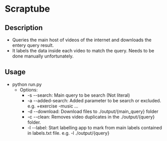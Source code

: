 # Scraptube

## Description

- Queries the main host of videos of the internet and downloads the entery query result.
- It labels the data inside each video to match the query. Needs to be done manually unfortunately.

## Usage

- python run.py
  - Options:
    - -s --search: Main query to be search (Not literal)
    - -a --added-search: Added parameter to be search or excluded. e.g. +exercise -music ...
    - -d --download: Download files to ./output/{main_query} folder
    - -c --clean: Removes video duplicates in the ./output/{query} folder.
    - -l --label: Start labelling app to mark from main labels contained in labels.txt file. e.g. -l ./output/{query}

